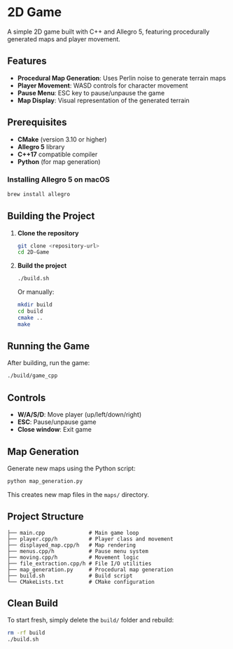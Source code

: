 # 2D Game

A simple 2D game built with C++ and Allegro 5, featuring procedurally generated maps and player movement.

## Features

- **Procedural Map Generation**: Uses Perlin noise to generate terrain maps
- **Player Movement**: WASD controls for character movement
- **Pause Menu**: ESC key to pause/unpause the game
- **Map Display**: Visual representation of the generated terrain

## Prerequisites

- **CMake** (version 3.10 or higher)
- **Allegro 5** library
- **C++17** compatible compiler
- **Python** (for map generation)

### Installing Allegro 5 on macOS

```bash
brew install allegro
```

## Building the Project

1. **Clone the repository**
   ```bash
   git clone <repository-url>
   cd 2D-Game
   ```

2. **Build the project**
   ```bash
   ./build.sh
   ```

   Or manually:
   ```bash
   mkdir build
   cd build
   cmake ..
   make
   ```

## Running the Game

After building, run the game:

```bash
./build/game_cpp
```

## Controls

- **W/A/S/D**: Move player (up/left/down/right)
- **ESC**: Pause/unpause game
- **Close window**: Exit game

## Map Generation

Generate new maps using the Python script:

```bash
python map_generation.py
```

This creates new map files in the `maps/` directory.

## Project Structure

```
├── main.cpp              # Main game loop
├── player.cpp/h          # Player class and movement
├── displayed_map.cpp/h   # Map rendering
├── menus.cpp/h           # Pause menu system
├── moving.cpp/h          # Movement logic
├── file_extraction.cpp/h # File I/O utilities
├── map_generation.py     # Procedural map generation
├── build.sh              # Build script
└── CMakeLists.txt        # CMake configuration
```

## Clean Build

To start fresh, simply delete the `build/` folder and rebuild:

```bash
rm -rf build
./build.sh
```
